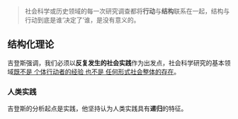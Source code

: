 ---
---

> 社会科学或历史领域的每一次研究调查都将**行动**与**结构**联系在一起，结构与行动到底是谁‘决定了’谁，是没有意义的。

## 结构化理论

吉登斯强调，我们必须以**反复发生的社会实践**作为出发点，社会科学研究的基本领域<u>既不是 个体行动者的经验 也不是 任何形式社会整体的存在</u>。

### 人类实践

吉登斯的分析起点是实践，他坚持认为人类实践具有**递归**的特征。



